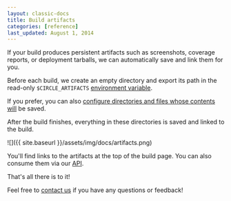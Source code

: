 ```yaml
---
layout: classic-docs
title: Build artifacts
categories: [reference]
last_updated: August 1, 2014
---
```


If your build produces persistent artifacts such as screenshots, coverage reports, or
deployment tarballs, we can automatically save and link them for you.

Before each build, we create an empty directory and export its path in the
read-only `$CIRCLE_ARTIFACTS`
[environment variable](/docs/environment-variables).

If you prefer, you can also
[configure directories and files whose contents will](/docs/configuration#artifacts)
be saved.

After the build finishes, everything in these directories is saved and linked to the build.

![]({{ site.baseurl }}/assets/img/docs/artifacts.png)

You'll find links to the artifacts at the top of the build page. You can also consume them via our [API](/docs/api#build-artifacts).

That's all there is to it!

Feel free to [contact us](mailto:sayhi@circleci.com)
if you have any questions or feedback!
